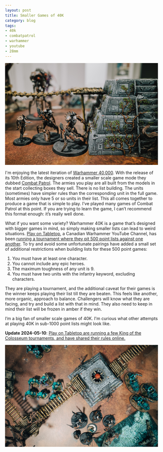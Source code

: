 ```yaml
---
layout: post
title: Smaller Games of 40K
category: blog
tags:
- 40k
- combatpatrol
- warhammer
- youtube
- 28mm
---
```


![Necons](/assets/img/combat-patrol-1.jpg)

I'm enjoying the latest iteration of [Warhammer 40,000][40k]. With the release of its 10th Edition, the designers created a smaller scale game mode they dubbed [Combat Patrol][cp]. The armies you play are all built from the models in the start collecting boxes they sell. There is no list building. The units (sometimes) have simpler rules than the corresponding unit in the full game. Most armies only have 5 or so units in their list. This all comes together to produce a game that is simple to play. I’ve played many games of Combat Patrol at this point. If you are trying to learn the game, I can’t recommend this format enough: it’s really well done.

What if you want some variety? Warhammer 40K is a game that’s designed with bigger games in mind,  so simply making smaller lists can lead to weird situations. [Play on Tabletop][pot], a Canadian Warhammer YouTube Channel, has been [running a tournament where they pit 500 point lists against one another][tournament].  To try and avoid some unfortunate pairings have added a small set of additional restrictions when building lists for these 500 point games:

1. You must have at least one character.
2. You cannot include any epic heroes.
3. The maximum toughness of any unit is 9.
4. You must have two units with the infantry keyword, excluding characters.

They are playing a tournament, and the additional caveat for their games is the winner keeps playing their list till they are beaten. This feels like another, more organic, approach to balance. Challengers will know what they are facing, and try and build a list with that in mind. They also need to keep in mind their list will be frozen in amber if they win.

I’m a big fan of smaller scale games of 40K. I'm curious what other attempts at playing 40K in sub-1000 point lists might look like. 

**Update 2024-05-10**: [Play on Tabletop are running a few King of the Colosseum tournaments, and have shared their rules online.][1]


![Necons](/assets/img/combat-patrol-2.jpg)

[40k]: https://save.vs.totalpartykill.ca/tag/40k/
[cp]: https://warhammer40000.com/combat-patrol/
[pot]: https://www.youtube.com/@PlayOnTabletop
[tournament]: https://www.youtube.com/watch?v=Axtcs_tQ3Cw

[1]: https://playontabletop.com/king-of-the-colosseum-events/